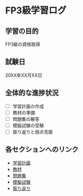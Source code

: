 # FP3級学習ログ

## 学習の目的
FP3級の資格取得

## 試験日
20XX年XX月XX日

## 全体的な進捗状況
- [ ] 学習計画の作成
- [ ] 教材の準備
- [ ] 問題集の解答
- [ ] 模擬試験の受験
- [ ] 振り返りと弱点克服

## 各セクションへのリンク
- [学習計画](./学習計画)
- [教材](./教材)
- [問題集](./問題集)
- [模擬試験](./模擬試験)
- [振り返り](./振り返り)
